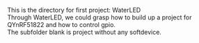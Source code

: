 This is the directory for first project: WaterLED  
Through WaterLED, we could grasp how to build up a project for QYnRF51822 and how to control gpio.  
The subfolder blank is project without any softdevice.  

